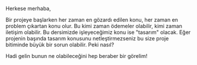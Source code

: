 Herkese merhaba,

Bir projeye başlarken her zaman en gözardı edilen konu, her zaman en problem çıkartan konu olur. Bu kimi zaman ödemeler olabilir, kimi zaman iletişim olabilir. Bu dersimizde işleyeceğimiz konu ise "tasarım" olacak. Eğer projenin başında tasarım konusunu netleştirmezseniz bu size proje bitiminde büyük bir sorun olabilir. Peki nasıl? 

Hadi gelin bunun ne olabileceğini hep beraber bir görelim!